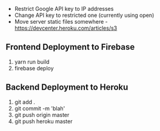 - Restrict Google API key to IP addresses
- Change API key to restricted one (currently using open)
- Move server static files somewhere - https://devcenter.heroku.com/articles/s3

## Frontend Deployment to Firebase

1. yarn run build
2. firebase deploy

## Backend Deployment to Heroku

1. git add .
2. git commit -m 'blah'
3. git push origin master
4. git push heroku master
